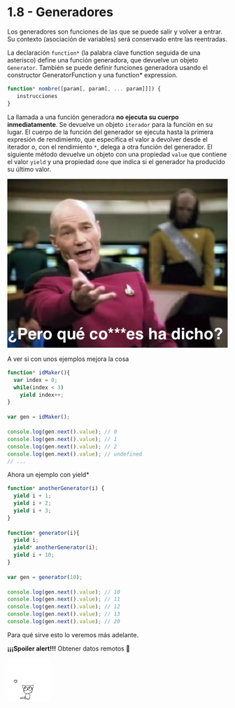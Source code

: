 # 1.8 - Generadores

Los generadores son funciones de las que se puede salir y volver a entrar. Su contexto \(asociación de variables\) será conservado entre las reentradas.

La declaración `function*` \(la palabra clave function seguida de una asterisco\) define una función generadora, que devuelve un objeto `Generator`. También se puede definir funciones generadora usando el constructor GeneratorFunction y una function\* expression.

```javascript
function* nombre([param[, param[, ... param]]]) {
   instrucciones
}
```

La llamada a una función generadora **no ejecuta su cuerpo inmediatamente**. Se devuelve un objeto `iterador` para la función en su lugar. El cuerpo de la función del generador se ejecuta hasta la primera expresión de rendimiento, que especifica el valor a devolver desde el iterador o, con el rendimiento `*`, delega a otra función del generador. El siguiente método devuelve un objeto con una propiedad `value` que contiene el valor `yield` y una propiedad `done` que indica si el generador ha producido su último valor.

![](../.gitbook/assets/annoyed-piccard.jpg)

A ver si con unos ejemplos mejora la cosa

```javascript
function* idMaker(){
  var index = 0;
  while(index < 3)
    yield index++;
}

var gen = idMaker();

console.log(gen.next().value); // 0
console.log(gen.next().value); // 1
console.log(gen.next().value); // 2
console.log(gen.next().value); // undefined
// ...
```

Ahora un ejemplo con yield\*

```javascript
function* anotherGenerator(i) {
  yield i + 1;
  yield i + 2;
  yield i + 3;
}

function* generator(i){
  yield i;
  yield* anotherGenerator(i);
  yield i + 10;
}

var gen = generator(10);

console.log(gen.next().value); // 10
console.log(gen.next().value); // 11
console.log(gen.next().value); // 12
console.log(gen.next().value); // 13
console.log(gen.next().value); // 20
```

Para qué sirve esto lo veremos más adelante.

**¡¡¡Spoiler alert!!!** Obtener datos remotos 🤔

![](../.gitbook/assets/cat-butterfly.gif)


